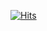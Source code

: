 [![Hits](https://hits.seeyoufarm.com/api/count/incr/badge.svg?url=https%3A%2F%2Fgithub.com%2FTwalord&count_bg=%2379C83D&title_bg=%23555555&icon=&icon_color=%23E7E7E7&title=hits&edge_flat=false)](https://hits.seeyoufarm.com)
